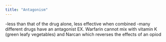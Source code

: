 ```yaml
---
title: "Antagonism"
---
```

-less than that of the drug alone, less effective when combined
-many different drugs have an antagonist 
EX. Warfarin cannot mix with vitamin K (green leafy vegetables) and Narcan which reverses the effects of an opiod

